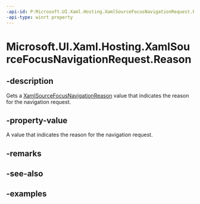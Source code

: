 ```yaml
---
-api-id: P:Microsoft.UI.Xaml.Hosting.XamlSourceFocusNavigationRequest.Reason
-api-type: winrt property
---
```


<!-- Property syntax.
public XamlSourceFocusNavigationReason Reason { get; }
-->

# Microsoft.UI.Xaml.Hosting.XamlSourceFocusNavigationRequest.Reason

## -description
Gets a [XamlSourceFocusNavigationReason](xamlsourcefocusnavigationreason.md) value that indicates the reason for the navigation request.

## -property-value
A value that indicates the reason for the navigation request. 

## -remarks

## -see-also

## -examples
